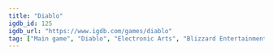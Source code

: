 ```yaml
---
title: "Diablo"
igdb_id: 125
igdb_url: "https://www.igdb.com/games/diablo"
tag: ["Main game", "Diablo", "Electronic Arts", "Blizzard Entertainment", "Blizzard North", "Climax Group", "Square Electronic Arts", "Sourcenext", "Role-playing (RPG)", "Strategy", "Single player", "Multiplayer", "Co-operative", "Bird view / Isometric", "Action", "Fantasy", "Horror", "Historical"]
---
```

